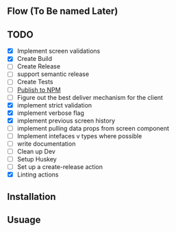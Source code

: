 ## Flow (To Be named Later)

## TODO
- [x] Implement screen validations
- [x] Create Build
- [ ] Create Release
- [ ] support semantic release
- [ ] Create Tests
- [ ] [Publish to NPM](https://github.com/actions/setup-node/blob/main/docs/advanced-usage.md#publish-to-npmjs-and-gpr-with-npm)
- [ ] Figure out the best deliver mechanism for the client
- [x] implement strict validation
- [x] implement verbose flag
- [x] implement previous screen history
- [ ] implement pulling data props from screen component
- [ ] Implement intefaces v types where possible
- [ ] write documentation
- [ ] Clean up Dev
- [ ] Setup Huskey
- [ ] Set up a create-release action
- [x] Linting actions

## Installation
<!-- TODO: Add installation instruction -->

## Usuage
